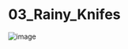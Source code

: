 # 03_Rainy_Knifes

![image](https://user-images.githubusercontent.com/63982700/169712048-81bf6abf-2a4a-4aa6-9853-6117db94b6ab.png)
